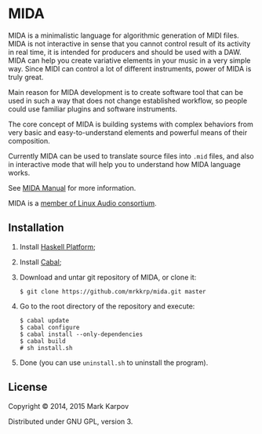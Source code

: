 # MIDA

MIDA is a minimalistic language for algorithmic generation of MIDI
files. MIDA is not interactive in sense that you cannot control result
of its activity in real time, it is intended for producers and should
be used with a DAW. MIDA can help you create variative elements in
your music in a very simple way. Since MIDI can control a lot of
different instruments, power of MIDA is truly great.

Main reason for MIDA development is to create software tool that can
be used in such a way that does not change established workflow, so
people could use familiar plugins and software instruments.

The core concept of MIDA is building systems with complex behaviors
from very basic and easy-to-understand elements and powerful means of
their composition.

Currently MIDA can be used to translate source files into `.mid` files, and
also in interactive mode that will help you to understand how MIDA language
works.

See [MIDA Manual](https://mrkkrp.github.io/mida/) for more information.

MIDA is a
[member of Linux Audio consortium](http://linuxaudio.org/members.html).

## Installation

1. Install [Haskell Platform](https://www.haskell.org/platform/);
2. Install [Cabal](https://www.haskell.org/cabal/);
3. Download and untar git repository of MIDA, or clone it:

   ```
   $ git clone https://github.com/mrkkrp/mida.git master
   ```

4. Go to the root directory of the repository and execute:

   ```
   $ cabal update
   $ cabal configure
   $ cabal install --only-dependencies
   $ cabal build
   # sh install.sh
   ```

5. Done (you can use `uninstall.sh` to uninstall the program).

## License

Copyright © 2014, 2015 Mark Karpov

Distributed under GNU GPL, version 3.
